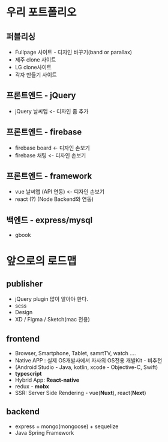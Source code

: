 # 우리 포트폴리오

## 퍼블리싱
- Fullpage 사이트 - 디자인 바꾸기(band or parallax)
- 제주 clone 사이트
- LG clone사이트
- 각자 만들기 사이트

## 프론트엔드 - jQuery
- jQuery 날씨앱 <- 디자인 좀 추가

## 프론트엔드 - firebase
- firebase board <- 디자인 손보기
- firebase 채팅 <- 디자인 손보기

## 프론트엔드 - framework
- vue 날씨앱 (API 연동) <- 디자인 손보기
- react (?) (Node Backend와 연동)

## 백엔드 - express/mysql
- gbook


# 앞으로의 로드맵

## publisher 
- jQuery plugin 많이 알아야 한다.
- scss
- Design
- XD / Figma / Sketch(mac 전용) 
  
## frontend
- Browser, Smartphone, Tablet, samrtTV, watch ....
- Native APP : 실제 OS개발사에서 자사의 OS전용 개발Kit - 비추천
- (Android Studio - Java, kotlin, xcode - Objective-C, Swift)
- **typescript**
- Hybrid App: **React-native**
- redux - **mobx**
- SSR: Server Side Rendering - vue(**Nuxt**), react(**Next**)

## backend
- express + mongo(mongoose) + sequelize
- Java Spring Framework